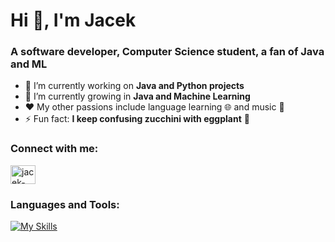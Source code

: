 <h1>Hi 👋, I'm Jacek</h1>
<h3>A software developer, Computer Science student, a fan of Java and ML</h3>

- 🔭 I’m currently working on **Java and Python projects**
- 🌱 I’m currently growing in **Java and Machine Learning**
- ❤️ My other passions include language learning 🌐 and music 🎵
- ⚡ Fun fact: **I keep confusing zucchini with eggplant** 🍆

<h3 align="left">Connect with me:</h3>
<p align="left">
<a href="https://linkedin.com/in/jacek-nowak-dev" target="blank"><img align="center" src="https://raw.githubusercontent.com/rahuldkjain/github-profile-readme-generator/master/src/images/icons/Social/linked-in-alt.svg" alt="jacek-nowak-dev" height="30" width="40" /></a>
</p>

<h3 align="left">Languages and Tools:</h3>

[![My Skills](https://skillicons.dev/icons?theme=light&i=java,spring,maven,mysql,hibernate,js,ts,react,css,html,py,pytorch,git,docker)](https://skillicons.dev)
